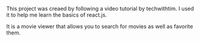 This project was creaed by following a video tutorial by techwithtim. I used it to help me learn the basics of react.js.

It is a movie viewer that allows you to search for movies as well as favorite them. 
